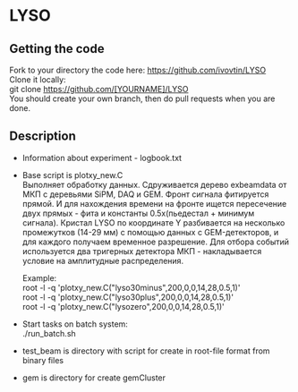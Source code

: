 # LYSO
## Getting the code
Fork to your directory the code here: https://github.com/ivovtin/LYSO<br />
Clone it locally:<br />
git clone https://github.com/[YOURNAME]/LYSO <br />
You should create your own branch, then do pull requests when you are done. <br />

## Description
- Information about experiment - logbook.txt <br />
- Base script is plotxy_new.C <br />
  Выполняет обработку данных. Сдруживается дерево exbeamdata от МКП c деревьями SiPM, DAQ и GEM.
  Фронт сигнала фитируется прямой. И для нахождения времени на фронте ищется пересечение двух прямых - фита и константы 0.5х(пьедестал + минимум сигнала). Кристал LYSO по координате Y разбивается на несколько промежутков (14-29 мм) с помощью данных с GEM-детекторов, и для каждого получаем временное разрешение. Для отбора событий используется два тригерных детектора МКП - накладывается условие на амплитудные распределения. <br /> 

  Example: <br />
  root -l -q 'plotxy_new.C("lyso30minus",200,0,0,14,28,0.5,1)' <br />
  root -l -q 'plotxy_new.C("lyso30plus",200,0,0,14,28,0.5,1)' <br />
  root -l -q 'plotxy_new.C("lysozero",200,0,0,14,28,0.5,1)' <br />

- Start tasks on batch system: <br />
  ./run_batch.sh

- test_beam is directory with script for create in root-file format from binary files <br />

- gem is directory for create gemCluster
